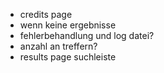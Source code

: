 - credits page
- wenn keine ergebnisse
- fehlerbehandlung und log datei?
- anzahl an treffern?
- results page suchleiste